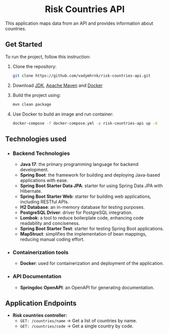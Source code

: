 # <div align="center">Risk Countries API</div>

This application maps data from an API and provides information about countries.

## Get Started

To run the project, follow this instruction:

1. Clone the repository:
   ```bash
   git clone https://github.com/vadymhrnk/risk-countries-api.git
   ```

2. Download [JDK](https://www.oracle.com/java/technologies/downloads/), [Apache Maven](https://maven.apache.org/download.cgi) and [Docker](https://docs.docker.com/get-docker/)

3. Build the project using:
   ```bash
   mvn clean package 
   ```
 
4. Use Docker to build an image and run container:
   ```bash
   docker-compose -f docker-compose.yml -p risk-countries-api up -d
   ```

## Technologies used

- ### Backend Technologies
    - **Java 17**: the primary programming language for backend development.
    - **Spring Boot**: the framework for building and deploying Java-based applications with ease.
    - **Spring Boot Starter Data JPA**: starter for using Spring Data JPA with Hibernate.
    - **Spring Boot Starter Web**: starter for building web applications, including RESTful APIs.
    - **H2 Database**: an in-memory database for testing purposes.
    - **PostgreSQL Driver**: driver for PostgreSQL integration.
    - **Lombok**: a tool to reduce boilerplate code, enhancing code readability and conciseness.
    - **Spring Boot Starter Test**: starter for testing Spring Boot applications.
    - **MapStruct**: simplifies the implementation of bean mappings, reducing manual coding effort.

- ### Containerization tools
    - **Docker**: used for containerization and deployment of the application.

- ### API Documentation
  - **Springdoc OpenAPI**: an OpenAPI for generating documentation.

## Application Endpoints

  - **Risk countries controller:**
      - `GET: /countries/name` -> Get a list of countries by name.
      - `GET: /countries/code` -> Get a single country by code.
